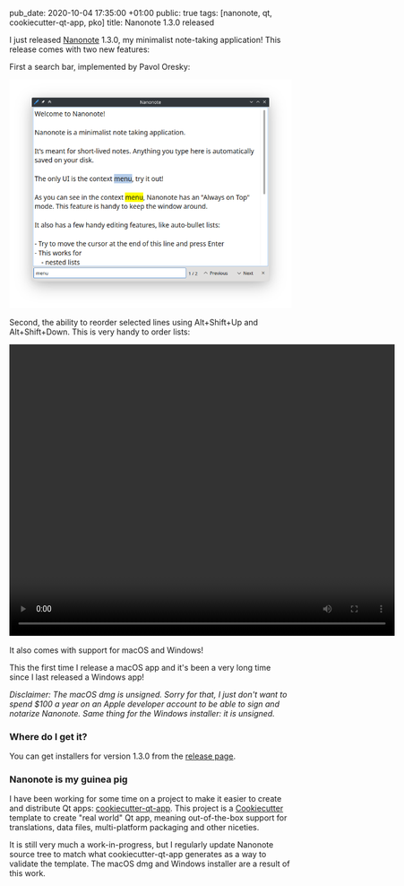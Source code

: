 pub_date: 2020-10-04 17:35:00 +01:00
public: true
tags: [nanonote, qt, cookiecutter-qt-app, pko]
title: Nanonote 1.3.0 released

I just released [Nanonote][] 1.3.0, my minimalist note-taking application! This release comes with two new features:

[Nanonote]: https://github.com/agateau/nanonote

First a search bar, implemented by Pavol Oresky:

![Search bar](searchbar.png)

Second, the ability to reorder selected lines using Alt+Shift+Up and Alt+Shift+Down. This is very handy to order lists:

<video width="688" height="520" controls>
    <source src="movelines.mp4" type="video/mp4">
</video>

<!-- break -->

It also comes with support for macOS and Windows!

This the first time I release a macOS app and it's been a very long time since I last released a Windows app!

*Disclaimer: The macOS dmg is unsigned. Sorry for that, I just don't want to spend $100 a year on an Apple developer account to be able to sign and notarize Nanonote. Same thing for the Windows installer: it is unsigned.*

### Where do I get it?

You can get installers for version 1.3.0 from the [release page][].

[release page]: https://github.com/agateau/nanonote/releases/tag/1.3.0

### Nanonote is my guinea pig

I have been working for some time on a project to make it easier to create and distribute Qt apps: [cookiecutter-qt-app][]. This project is a [Cookiecutter][] template to create "real world" Qt app, meaning out-of-the-box support for translations, data files, multi-platform packaging and other niceties.

It is still very much a work-in-progress, but I regularly update Nanonote source tree to match what cookiecutter-qt-app generates as a way to validate the template. The macOS dmg and Windows installer are a result of this work.

[cookiecutter-qt-app]: https://github.com/agateau/cookiecutter-qt-app
[Cookiecutter]: https://github.com/cookiecutter/cookiecutter
